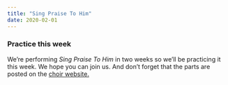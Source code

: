 ```yaml
---
title: "Sing Praise To Him"
date: 2020-02-01
---
```


### Practice this week 

We’re performing *Sing Praise To Him* in two weeks so we’ll be practicing it this week. We hope you can join us. And don’t forget that the parts are posted on the [choir website.](https://1drv.ms/f/s!Atn8--z3rWG2mJteqHBjtKsvv44NMg)
